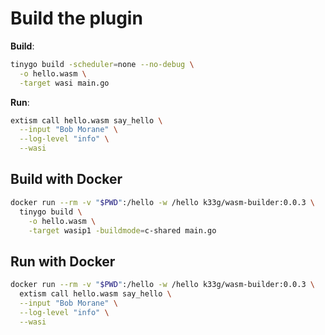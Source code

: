 # Build the plugin

**Build**:
```bash
tinygo build -scheduler=none --no-debug \
  -o hello.wasm \
  -target wasi main.go
```

**Run**:
```bash
extism call hello.wasm say_hello \
  --input "Bob Morane" \
  --log-level "info" \
  --wasi
```

## Build with Docker

```bash
docker run --rm -v "$PWD":/hello -w /hello k33g/wasm-builder:0.0.3 \
  tinygo build \
    -o hello.wasm \
    -target wasip1 -buildmode=c-shared main.go
```



## Run with Docker

```bash
docker run --rm -v "$PWD":/hello -w /hello k33g/wasm-builder:0.0.3 \
  extism call hello.wasm say_hello \
  --input "Bob Morane" \
  --log-level "info" \
  --wasi
```

